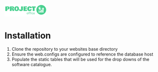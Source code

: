 # [![Project Office](https://raw.githubusercontent.com/stevenazari/ProjectOffice/master/ProjectOffice/images/logo.png)](https://stevenazari.github.io/ProjectOffice/)

# Installation

1.  Clone the repository to your websites base directory
2.  Ensure the web.configs are configured to reference the database host
3.  Populate the static tables that will be used for the drop downs of the software catalogue.
